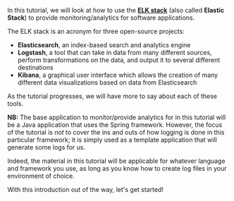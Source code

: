 In this tutorial, we will look at how to use the [**ELK stack**](https://www.elastic.co/what-is/elk-stack) (also called **Elastic Stack**) to provide monitoring/analytics for software applications.

The ELK stack is an acronym for three open-source projects:
* **Elasticsearch**, an index-based search and analytics engine
* **Logstash**, a tool that can take in data from many different sources, perform transformations on the data, and output it to several different destinations
* **Kibana**, a graphical user interface which allows the creation of many different data visualizations based on data from Elasticsearch

As the tutorial progresses, we will have more to say about each of these tools.

**NB:** The base application to monitor/provide analytics for in this tutorial will be a Java application that uses the Spring framework. However, the focus of the tutorial is *not* to cover the ins and outs of how logging is done in this particular framework; it is simply used as a template application that will generate some logs for us.

Indeed, the material in this tutorial will be applicable for whatever language and framework you use, as long as you know how to create log files in your environment of choice.

With this introduction out of the way, let's get started!